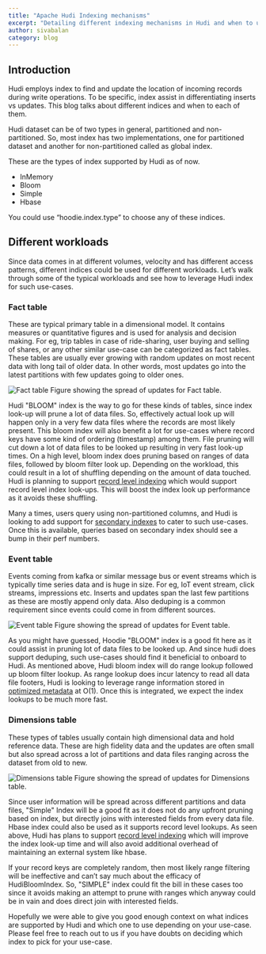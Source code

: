 ```yaml
---
title: "Apache Hudi Indexing mechanisms"
excerpt: "Detailing different indexing mechanisms in Hudi and when to use each of them"
author: sivabalan
category: blog
---
```



## Introduction
Hudi employs index to find and update the location of incoming records during write operations. To be specific, index assist in differentiating 
inserts vs updates. This blog talks about different indices and when to each of them.

Hudi dataset can be of two types in general, partitioned and non-partitioned. So, most index has two implementations, one for partitioned dataset 
and another for non-partitioned called as global index.

These are the types of index supported by Hudi as of now.

- InMemory
- Bloom
- Simple
- Hbase

You could use “hoodie.index.type” to choose any of these indices.

## Different workloads
Since data comes in at different volumes, velocity and has different access patterns, different indices could be used for different workloads. 
Let’s walk through some of the typical workloads and see how to leverage Hudi index for such use-cases.

### Fact table
These are typical primary table in a dimensional model. It contains measures or quantitative figures and is used for analysis and decision making. 
For eg, trip tables in case of ride-sharing, user buying and selling of shares, or any other similar use-case can be categorized as fact tables. 
These tables are usually ever growing with random updates on most recent data with long tail of older data. In other words, most updates go into 
the latest partitions with few updates going to older ones.

![Fact table](/assets/images/blog/hudi-indexes/Hudi_Index_Blog_Fact_table.png)
Figure showing the spread of updates for Fact table.

Hudi "BLOOM" index is the way to go for these kinds of tables, since index look-up will prune a lot of data files. So, effectively actual look up will 
happen only in a very few data files where the records are most likely present. This bloom index will also benefit a lot for use-cases where record 
keys have some kind of ordering (timestamp) among them. File pruning will cut down a lot of data files to be looked up resulting in very fast look-up times.
On a high level, bloom index does pruning based on ranges of data files, followed by bloom filter look up. Depending on the workload, this could 
result in a lot of shuffling depending on the amount of data touched. Hudi is planning to support [record level indexing](https://cwiki.apache.org/confluence/display/HUDI/RFC+-+08+%3A+Record+level+indexing+mechanisms+for+Hudi+datasets?src=contextnavpagetreemode) 
which would support record level index look-ups. This will boost the index look up performance as it avoids these shuffling.

Many a times, users query using non-partitioned columns, and Hudi is looking to add support for [secondary indexes](https://cwiki.apache.org/confluence/display/HUDI/RFC+-+15%3A+HUDI+File+Listing+and+Query+Planning+Improvements?src=contextnavpagetreemode) to cater 
to such use-cases. Once this is available, queries based on secondary index should see a bump in their perf numbers.

### Event table
Events coming from kafka or similar message bus or event streams which is typically time series data and is huge in size. For eg, IoT event stream, click 
streams, impressions etc. Inserts and updates span the last few partitions as these are mostly append only data. Also deduping is a common requirement 
since events could come in from different sources. 

![Event table](/assets/images/blog/hudi-indexes/Hudi_Index_Blog_Event_table.png)
Figure showing the spread of updates for Event table.

As you might have guessed, Hoodie "BLOOM" index is a good fit here as it could assist in pruning lot of data files to be looked up. And since hudi does support 
deduping, such use-cases should find it beneficial to onboard to Hudi. As mentioned above, Hudi bloom index will do range lookup followed up bloom filter 
lookup. As range lookup does incur latency to read all data file footers, Hudi is looking to leverage range information stored in [optimized 
metadata](https://cwiki.apache.org/confluence/display/HUDI/RFC+-+15%3A+HUDI+File+Listing+and+Query+Planning+Improvements) at O(1). Once this is integrated, 
we expect the index lookups to be much more fast.

### Dimensions table
These types of tables usually contain high dimensional data and hold reference data. These are high fidelity data and the updates are often small but also spread 
across a lot of partitions and data files ranging across the dataset from old to new.

![Dimensions table](/assets/images/blog/hudi-indexes/Hudi_Index_Blog_dimensions_table.png)
Figure showing the spread of updates for Dimensions table.

Since user information will be spread across different partitions and data files, "Simple" Index will be a good fit as it does not do any upfront pruning based 
on index, but directly joins with interested fields from every data file. Hbase index could also be used as it supports record level lookups. As seen above, 
Hudi has plans to support [record level indexing](https://cwiki.apache.org/confluence/display/HUDI/RFC+-+08+%3A+Record+level+indexing+mechanisms+for+Hudi+datasets?src=contextnavpagetreemode)
which will improve the index look-up time and will also avoid additional overhead of maintaining an external system like hbase. 

If your record keys are completely random, then most likely range filtering will be ineffective and can’t say much about the efficacy of HudiBloomIndex. 
So, "SIMPLE" index could fit the bill in these cases too since it avoids making an attempt to prune with ranges which anyway could be in vain and does 
direct join with interested fields.

Hopefully we were able to give you good enough context on what indices are supported by Hudi and which one to use depending on your use-case. Please feel free 
to reach out to us if you have doubts on deciding which index to pick for your use-case.

